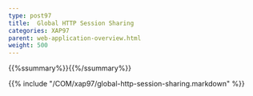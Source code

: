 ```yaml
---
type: post97
title:  Global HTTP Session Sharing
categories: XAP97
parent: web-application-overview.html
weight: 500
---
```


{{%ssummary%}}{{%/ssummary%}}


{{% include "/COM/xap97/global-http-session-sharing.markdown" %}}
